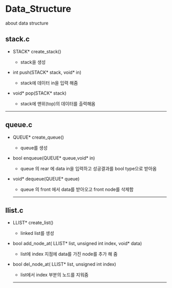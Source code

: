 # Data_Structure
about data structure

## stack.c
* STACK* create_stack()
  - stack을 생성
  
* int push(STACK* stack, void* in)
  - stack에 데이터 in을 입력 해줌

* void* pop(STACK* stack)
  - stack에 맨위(top)의 데이터를 출력해옴
 --- 
 
## queue.c
* QUEUE* create_queue()
  - queue를 생성
  
* bool enqueue(QUEUE* queue,void* in)
  - queue 의 rear 에 data in을 입력하고 성공결과를 bool type으로 받아옴
  
* void* dequeue(QUEUE* queue)
  - queue 의 front 에서 data를 받아오고 front node를 삭제함
  ---
  
## llist.c
* LLIST* create_list()
  - linked list를 생성
  
* bool add_node_at(
				LLIST* list,
				unsigned int index,
				void* data)
  - list에 index 지점에 data를 가진 node를 추가 해 줌
  
* bool del_node_at(
				LLIST* list,
				unsigned int index)
  - list에서 index 부분의 노드를 지워줌
  ---
